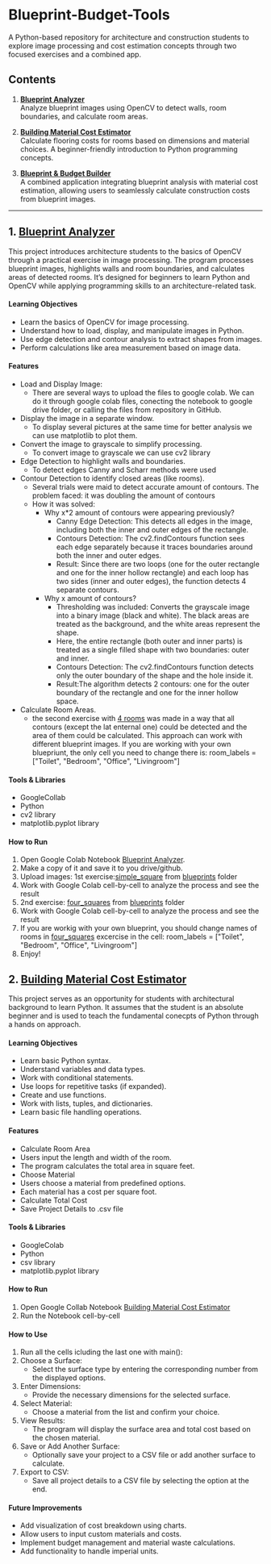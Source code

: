 # Blueprint-Budget-Tools

A Python-based repository for architecture and construction students to explore image processing and cost estimation concepts through two focused exercises and a combined app.

## Contents

1. **[Blueprint Analyzer](Blueprint_Analyzer_Aleksandra_Kraeva.ipynb)**  
   Analyze blueprint images using OpenCV to detect walls, room boundaries, and calculate room areas.

2. **[Building Material Cost Estimator](Building_Material_Cost_Estimator_Aleksandra_Kraeva.ipynb)**  
   Calculate flooring costs for rooms based on dimensions and material choices. A beginner-friendly introduction to Python programming concepts.

3. **[Blueprint & Budget Builder](combined_app/)**  
   A combined application integrating blueprint analysis with material cost estimation, allowing users to seamlessly calculate construction costs from blueprint images.

---

## **1. [Blueprint Analyzer](Blueprint_Analyzer_Aleksandra_Kraeva.ipynb)**

This project introduces architecture students to the basics of OpenCV through a practical exercise in image processing. The program processes blueprint images, highlights walls and room boundaries, and calculates areas of detected rooms. It’s designed for beginners to learn Python and OpenCV while applying programming skills to an architecture-related task.

#### Learning Objectives

- Learn the basics of OpenCV for image processing.
- Understand how to load, display, and manipulate images in Python.
- Use edge detection and contour analysis to extract shapes from images.
- Perform calculations like area measurement based on image data.

#### Features

- Load and Display Image:
     - There are several ways to upload the files to google colab. We can do it through google colab files, conecting the notebook to google drive folder, or calling the files from repository in GitHub.
- Display the image in a separate window.
     - To display several pictures at the same time for better analysis we can use matplotlib to plot them.
- Convert the image to grayscale to simplify processing.
     - To convert image to grayscale we can use cv2 library
- Edge Detection to highlight walls and boundaries.
     - To detect edges Canny and Scharr methods were used
- Contour Detection to identify closed areas (like rooms).
     - Several trials were maid to detect accurate amount of contours. The problem faced: it was doubling the amount of contours
     - How it was solved:
          - Why x*2 amount of contours were appearing previously?
               - Canny Edge Detection: This detects all edges in the image, including both the inner and outer edges of the rectangle.
               - Contours Detection: The cv2.findContours function sees each edge separately because it traces boundaries around both the inner and outer edges.
               - Result: Since there are two loops (one for the outer rectangle and one for the inner hollow rectangle) and each loop has two sides (inner and outer edges), the function detects 4 separate contours.
         - Why x amount of contours?
              - Thresholding was included: Converts the grayscale image into a binary image (black and white). The black areas are treated as the background, and the white areas represent the shape.
              - Here, the entire rectangle (both outer and inner parts) is treated as a single filled shape with two boundaries: outer and inner.
              - Contours Detection: The cv2.findContours function detects only the outer boundary of the shape and the hole inside it.
              - Result:The algorithm detects 2 contours: one for the outer boundary of the rectangle and one for the inner hollow space.
- Calculate Room Areas.
     - the second exercise with [4 rooms](blueprints/simple_square.png) was made in a way that all contours (except the lat enternal one) could be detected and the area of them could be calculated. This approach can work with different blueprint images. If you are working with your own bluepriunt, the only cell you need to change there is: room_labels = ["Toilet", "Bedroom", "Office", "Livingroom"]

#### Tools & Libraries
- GoogleCollab
- Python
- cv2 library
- matplotlib.pyplot library

#### How to Run

1. Open Google Colab Notebook [Blueprint Analyzer](Blueprint_Analyzer_Aleksandra_Kraeva.ipynb).
2. Make a copy of it and save it to you drive/github.
3. Upload images: 1st exercise:[simple_square](blueprints/simple_square.png) from [blueprints](blueprints/) folder
4. Work with Google Colab cell-by-cell to analyze the process and see the result
5. 2nd exercise: [four_squares](blueprints/four_squares.png) from [blueprints](blueprints/) folder
6. Work with Google Colab cell-by-cell to analyze the process and see the result
7. If you are workig with your own blueprint, you should change names of rooms in [four_squares](blueprints/four_squares.png) excercise in the cell: room_labels = ["Toilet", "Bedroom", "Office", "Livingroom"]
8. Enjoy!



## 2. [Building Material Cost Estimator](Building_Material_Cost_Estimator_Aleksandra_Kraeva.ipynb)

This project serves as an opportunity for students with architectural background to learn Python. It assumes that the student is an absolute beginner and is used to teach the fundamental conecpts of Python through a hands on approach.

#### Learning Objectives

- Learn basic Python syntax.
- Understand variables and data types.
- Work with conditional statements.
- Use loops for repetitive tasks (if expanded).
- Create and use functions.
- Work with lists, tuples, and dictionaries.
- Learn basic file handling operations.

#### Features
- Calculate Room Area
- Users input the length and width of the room.
- The program calculates the total area in square feet.
- Choose Material
- Users choose a material from predefined options.
- Each material has a cost per square foot.
- Calculate Total Cost
- Save Project Details to .csv file

#### Tools & Libraries
- GoogleColab
- Python
- csv library
- matplotlib.pyplot library

#### How to Run
1. Open Google Collab Notebook [Building Material Cost Estimator](Building_Material_Cost_Estimator_Aleksandra_Kraeva.ipynb)
2. Run the Notebook cell-by-cell

#### How to Use
1. Run all the cells icluding the last one with main():
2. Choose a Surface:
   - Select the surface type by entering the corresponding number from the displayed options.
3. Enter Dimensions:
   - Provide the necessary dimensions for the selected surface.
4. Select Material:
   - Choose a material from the list and confirm your choice.
5. View Results:
   - The program will display the surface area and total cost based on the chosen material.
6. Save or Add Another Surface:
   - Optionally save your project to a CSV file or add another surface to calculate.
7. Export to CSV:
   - Save all project details to a CSV file by selecting the option at the end.
  
#### Future Improvements
- Add visualization of cost breakdown using charts.
- Allow users to input custom materials and costs.
- Implement budget management and material waste calculations.
- Add functionality to handle imperial units.


